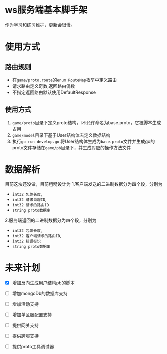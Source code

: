 # ws服务端基本脚手架
作为学习和练习维护，更新会很慢。
# 使用方式
## 路由规则
* 在`game/proto.route`的`enum RouteMap`枚举中定义路由
* 请求路由定义奇数,返回路由偶数
* 不指定返回路由默认使用DefaultResponse

## 使用方式
1. `game/proto`目录下定义proto结构，❕不允许命名为base.proto，它被脚本生成占用
2. `game/model`目录下基于User结构体去定义数据结构
3. 执行`go run develop.go` 将User结构体生成为`base.proto`文件并生成go的proto文件存储在`game/pb`目录下，并生成对应的操作方法文件

# 数据解析
目前这块还没做，目前粗糙设计为
1.客户端发送的二进制数据分为四个段，分别为
* `int32 包体长度`,
* `int32 请求自增ID`,
* `int32 请求的路由ID`
* `string proto数据串`

2.服务端返回的二进制数据分为四个段，分别为
* `int32 包体长度`,
* `int32 客户端请求的路由ID`,
* `int32 错误标识`
* `string proto数据串`

# 未来计划
- [x] 增加反向生成用户结构pb的脚本  
- [ ] 增加mongoDb的数据库支持
- [ ] 增加活动支持
- [ ] 增加单区服配置支持
- [ ] 提供网关支持
- [ ] 提供跨服支持
- [ ] 提供proto工具调试器






